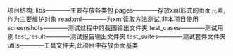 
项目结构:
libs————主要存放各类包
pages————存放xml形式的页面元素,作为主要维护对象
readxml————为xml读取方法测试,非本项目使用
screenshots————测试过程中的截图输出文件夹
test_cases————测试用例
test_result————测试报告输出文件夹
test_suites————测试套件文件夹
utils————工具文件夹,此项目中存放页面基类

